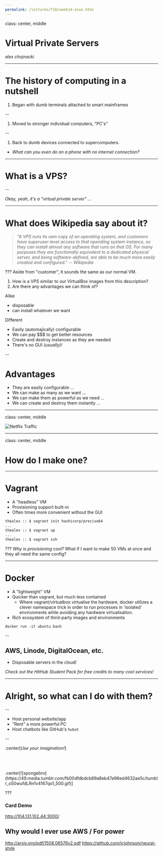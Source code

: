```yaml
---
permalink: /lectures/f16/week14-alex.html
---
```




class: center, middle

# Virtual Private Servers
_alex chojnacki_

---

# The history of computing in a nutshell

1. Began with dumb terminals attached to smart mainframes

--

1. Moved to stronger individual computers, "PC's"

--

1. Back to dumb devices connected to supercomputers.
  * _What can you even do on
   a phone with no internet connection?_  


---

# What is a VPS?

--

_Okay, yeah, it's a "virtual private server" ..._

---

# What does Wikipedia say about it?

> _"A VPS runs its own copy of an operating system, and customers have superuser-level access to that operating system instance, so they can install almost any software that runs on that OS. For many purposes they are functionally equivalent to a dedicated physical server, and being software-defined, are able to be much more easily created and configured." -- Wikipedia_




???
Aside from "customer", it sounds the same as our normal VM.

1. How is a VPS similar to our VirtualBox images from this description?
1. Are there any advantages we can think of?

Alike
- disposable
- can install whatever we want

Different
- Easily (automajically) configurable
- We can pay $$$ to get better resources
- Create and destroy instances as they are needed
- There's no GUI _(usually)!_

--

# Advantages
* They are easily configurable ...
* We can make as many as we want ...
* We can make them as powerful as we need ...
* We can create and destroy them instantly ...

---
class: center, middle

![Netflix Traffic](http://www.internetphenomena.com/wp-content/uploads/2010/10/Netflix-Time-of-Day.png)

---
class: center, middle

# How do I make one?

---

# Vagrant

* A "headless" VM
* Provisioning support built-in
* Often times more convenient without the GUI

```bash
thealex :: $ vagrant init hashicorp/precise64
...
thealex :: $ vagrant up
...
thealex :: $ vagrant ssh
```

???
_Why is provisioning cool?_
What if I want to make 50 VMs at once and they all need the same config?

---

# Docker

* A "lightweight" VM
* Quicker than vagrant, but much less contained
    - Where vagrant/virtualbox virtualise the hardware, docker utilizes a clever namespace trick in order to run processes in 'isolated' environments while avoiding any hardware virtualisation.
* Rich ecosystem of third-party images and environments

```
docker run -it ubuntu bash
```

--

## AWS, Linode, DigitalOcean, etc.

* Disposable servers in the cloud!

_Check out the HitHub Student Pack for free credits to many cool services!_

---


# Alright, so what can I do with them?

--

* Host personal website/app
* "Rent" a more powerful PC
* Host chatbots like GitHub's `hubot`

--

.center[_Use your imagination!_]

<br/>
<br/>
<br/>
.center[![spongebro](https://49.media.tumblr.com/fb00dfdbdcb89a8eb47e96ed4632ae5c/tumblr_o50wufdLRn1v4167qo1_500.gif)]

???

### Card Demo
http://104.131.102.44:3000/

## Why would I ever use AWS / For power
http://arxiv.org/pdf/1508.06576v2.pdf
https://github.com/jcjohnson/neural-style
